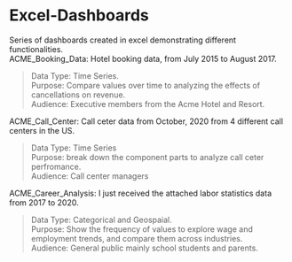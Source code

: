 # Excel-Dashboards
Series of dashboards created in excel demonstrating different functionalities.<br />
ACME_Booking_Data: Hotel booking data, from July 2015 to August 2017.<br />
> Data Type: Time Series.<br />
> Purpose: Compare values over time to analyzing the effects of cancellations on revenue.<br />
> Audience: Executive members from the Acme Hotel and Resort.<br />

ACME_Call_Center: Call ceter data from October, 2020 from 4 different call centers in the US.<br />
> Data Type: Time Series<br />
> Purpose: break down the component parts to analyze call ceter perfromance.<br />
> Audience: Call center managers

ACME_Career_Analysis: I just received the attached labor statistics data from 2017 to 2020.<br />
> Data Type: Categorical and Geospaial.<br />
> Purpose: Show the frequency of values to explore wage and employment trends, and compare them across industries.<br />
> Audience: General public mainly school students and parents.<br />
